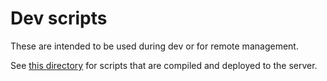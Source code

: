 # Dev scripts

These are intended to be used during dev or for remote management.

See [this directory](../src/scripts) for scripts that are compiled and deployed
to the server.
